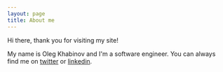 ```yaml
---
layout: page
title: About me
---
```


Hi there, thank you for visiting my site!

My name is Oleg Khabinov and I'm a software engineer. You can always find me on [twitter](http://twitter.com/funbuttrue) or [linkedin](http://linkedin.com/in/khabinov).